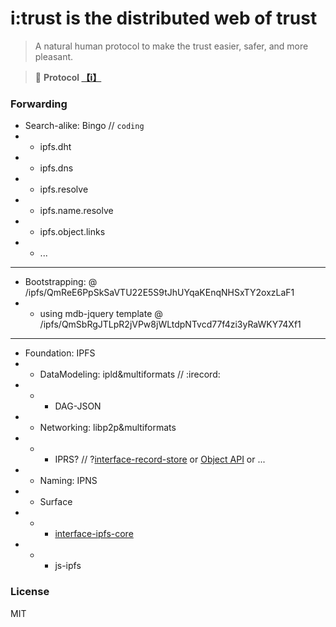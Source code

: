 # i:trust is the distributed web of trust

> A natural human protocol to make the trust easier, safer, and more pleasant.

> :eyes: **Protocol [【i】](https://github.com/snspace/itrust/blob/master/specs/itrust.md)**

### Forwarding

- Search-alike: Bingo // `coding`
- * ipfs.dht
- * ipfs.dns
- * ipfs.resolve
- * ipfs.name.resolve
- * ipfs.object.links
- * ...

---
- Bootstrapping: @ /ipfs/QmReE6PpSkSaVTU22E5S9tJhUYqaKEnqNHSxTY2oxzLaF1
- * using mdb-jquery template @ /ipfs/QmSbRgJTLpR2jVPw8jWLtdpNTvcd77f4zi3yRaWKY74Xf1

---
- Foundation: IPFS
- * DataModeling: ipld&multiformats // :irecord:
- * * DAG-JSON
- * Networking: libp2p&multiformats
- * * IPRS? // ?[interface-record-store](https://github.com/libp2p/interface-record-store) or [Object API](https://github.com/ipfs/interface-js-ipfs-core/blob/master/SPEC/OBJECT.md) or ...
- * Naming: IPNS
- * Surface
- * * [interface-ipfs-core](https://github.com/ipfs/interface-js-ipfs-core)
- * * js-ipfs

### License

MIT
